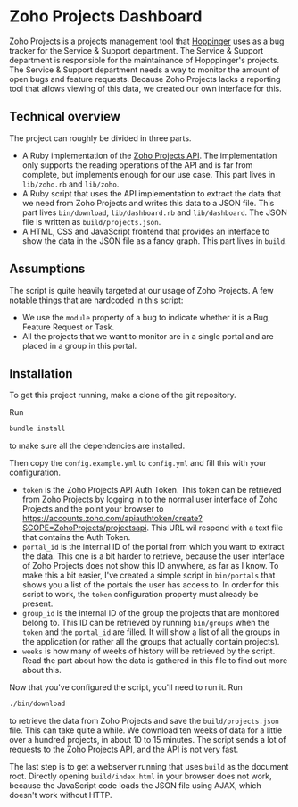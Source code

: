 # Zoho Projects Dashboard

Zoho Projects is a projects management tool that 
[Hoppinger](http://www.hoppinger.com) uses as a bug tracker for the Service &
Support department. The Service & Support department is responsible for the
maintainance of Hopppinger's projects. The Service & Support department needs a
way to monitor the amount of open bugs and feature requests. Because Zoho
Projects lacks a reporting tool that allows viewing of this data, we created our
own interface for this.

## Technical overview

The project can roughly be divided in three parts.

* A Ruby implementation of the 
  [Zoho Projects API](https://www.zoho.com/projects/help/rest-api/zohoprojectsapi.html). 
  The implementation only supports the reading operations of the API and is far
  from complete, but implements enough for our use case. This part lives in 
  `lib/zoho.rb` and `lib/zoho`.
* A Ruby script that uses the API implementation to extract the data that we
  need from Zoho Projects and writes this data to a JSON file. This part lives
  `bin/download`, `lib/dashboard.rb` and `lib/dashboard`. The JSON file is 
  written as `build/projects.json`.
* A HTML, CSS and JavaScript frontend that provides an interface to show the
  data in the JSON file as a fancy graph. This part lives in `build`.

## Assumptions

The script is quite heavily targeted at our usage of Zoho Projects. A few
notable things that are hardcoded in this script:

* We use the `module` property of a bug to indicate whether it is a Bug, 
  Feature Request or Task.
* All the projects that we want to monitor are in a single portal and are
  placed in a group in this portal.

## Installation

To get this project running, make a clone of the git repository. 

Run

```bash
bundle install
```

to make sure all the dependencies are installed. 

Then copy the `config.example.yml` to `config.yml` and fill this with your 
configuration.

* `token` is the Zoho Projects API Auth Token. This token can be retrieved from
  Zoho Projects by logging in to the normal user interface of Zoho Projects and
  the point your browser to 
  https://accounts.zoho.com/apiauthtoken/create?SCOPE=ZohoProjects/projectsapi.
  This URL wil respond with a text file that contains the Auth Token.
* `portal_id` is the internal ID of the portal from which you want to extract
  the data. This one is a bit harder to retrieve, because the user interface of
  Zoho Projects does not show this ID anywhere, as far as I know. To make this
  a bit easier, I've created a simple script in `bin/portals` that shows you a
  list of the portals the user has access to. In order for this script to work,
  the `token` configuration property must already be present.
* `group_id` is the internal ID of the group the projects that are monitored
  belong to. This ID can be retrieved by running `bin/groups` when the `token`
  and the `portal_id` are filled. It will show a list of all the groups in the
  application (or rather all the groups that actually contain projects).
* `weeks` is how many of weeks of history will be retrieved by the script. Read
  the part about how the data is gathered in this file to find out more about
  this.

Now that you've configured the script, you'll need to run it. Run

```bash
./bin/download
```

to retrieve the data from Zoho Projects and save the `build/projects.json` file.
This can take quite a while. We download ten weeks of data for a little over a
hundred projects, in about 10 to 15 minutes. The script sends a lot of requests
to the Zoho Projects API, and the API is not very fast.

The last step is to get a webserver running that uses `build` as the document
root. Directly opening `build/index.html` in your browser does not work, because
the JavaScript code loads the JSON file using AJAX, which doesn't work without
HTTP.


